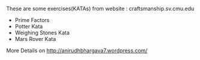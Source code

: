 These are some exercises(KATAs) from website : craftsmanship.sv.cmu.edu
- Prime Factors
- Potter Kata
- Weighing Stones Kata
- Mars Rover Kata

More Details on http://anirudhbhargava7.wordpress.com/